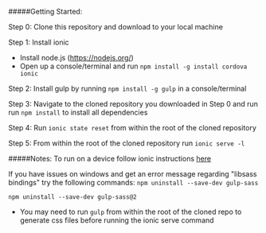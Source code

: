 #####Getting Started: 

Step 0: Clone this repository and download to your local machine

Step 1: Install ionic
* Install node.js (https://nodejs.org/)
* Open up a console/terminal and run `npm install -g install cordova ionic` 

Step 2: Install gulp by running `npm install -g gulp` in a console/terminal

Step 3: Navigate to the cloned repository you downloaded in Step 0 and run run `npm install` to install all dependencies

Step 4: Run `ionic state reset` from within the root of the cloned repository

Step 5: From within the root of the cloned repository run `ionic serve -l`

#####Notes:
To run on a device follow ionic instructions [here](http://ionicframework.com/docs/guide/testing.html)

If you have issues on windows and get an error message regarding "libsass bindings" try the following commands:
`npm uninstall --save-dev gulp-sass`

`npm uninstall --save-dev gulp-sass@2`

* You may need to run `gulp` from within the root of the cloned repo to generate css files before running the ionic serve command

